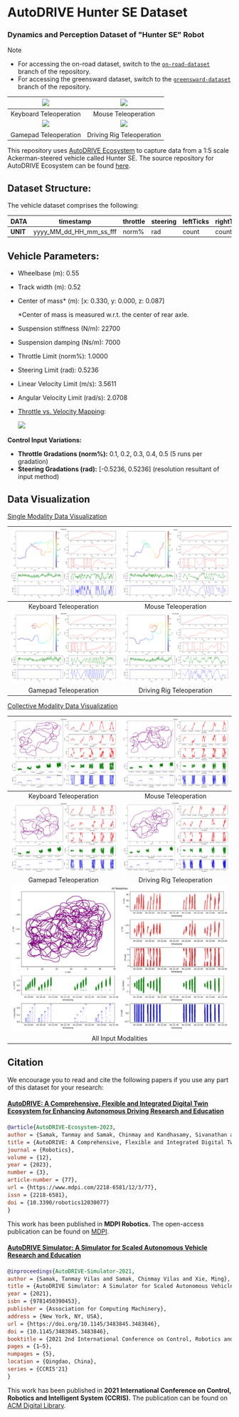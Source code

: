 # AutoDRIVE Hunter SE Dataset

### Dynamics and Perception Dataset of "Hunter SE" Robot

> [!NOTE]
> - For accessing the on-road dataset, switch to the [`on-road-dataset`](https://github.com/Tinker-Twins/AutoDRIVE-Hunter-SE-Dataset/tree/on-road-dataset) branch of the repository.
> - For accessing the greensward dataset, switch to the [`greensward-dataset`](https://github.com/Tinker-Twins/AutoDRIVE-Hunter-SE-Dataset/tree/greensward-dataset) branch of the repository.

<table>
<thead>
  <tr>
    <th align="center"><img src="keyboard_10_hz/keyboard.gif"></th>
    <th align="center"><img src="mouse_10_hz/mouse.gif"></th>
  </tr>
</thead>
<tbody>
  <tr>
    <td align="center">Keyboard Teleoperation</td>
    <td align="center">Mouse Teleoperation</td>
  </tr>
  <tr>
    <td align="center"><img src="joystick_10_hz/joystick.gif"></td>
    <td align="center"><img src="steering_10_hz/steering.gif"></td>
  </tr>
  <tr>
    <td align="center">Gamepad Teleoperation</td>
    <td align="center">Driving Rig Teleoperation</td>
  </tr>
</tbody>
</table>

This repository uses [AutoDRIVE Ecosystem](https://autodrive-ecosystem.github.io/) to capture data from a 1:5 scale Ackerman-steered vehicle called Hunter SE. The source repository for AutoDRIVE Ecosystem can be found [here](https://github.com/Tinker-Twins/AutoDRIVE).

## Dataset Structure:

The vehicle dataset comprises the following:

| **DATA** | timestamp | throttle |	steering | leftTicks | rightTicks |	posX | posY |	posZ | roll |	pitch |	yaw |	speed |	angX |	angY |	angZ | accX |	accY | accZ |
| -------- | --------- | -------- |	-------- | --------- | ---------- |	---- | ---- |	---- | ---- |	----- |	--- |	----- |	---- |	---- |	---- | ---- |	---- | ---- |
| **UNIT** | yyyy_MM_dd_HH_mm_ss_fff | norm% | rad | count | count |	m | m |	m | rad |	rad |	rad |	m/s |	rad/s |	rad/s |	rad/s | m/s^2 |	m/s^2 | m/s^2 |

## Vehicle Parameters:
- Wheelbase (m): 0.55
- Track width (m): 0.52
- Center of mass* (m): [x: 0.330, y: 0.000, z: 0.087]

  *Center of mass is measured w.r.t. the center of rear axle.
- Suspension stiffness (N/m): 22700
- Suspension damping (Ns/m): 7000
- Throttle Limit (norm%): 1.0000
- Steering Limit (rad): 0.5236
- Linear Velocity Limit (m/s): 3.5611
- Angular Velocity Limit (rad/s): 2.0708
- [Throttle vs. Velocity Mapping](https://github.com/Tinker-Twins/AutoDRIVE-Hunter-SE-Dataset/blob/off-road-dataset/vehicle_parameters/HunterSE_Throttle_Velocity_Mapping.xlsx):

  ![](https://github.com/Tinker-Twins/AutoDRIVE-Hunter-SE-Dataset/blob/off-road-dataset/vehicle_parameters/HunterSE_Throttle_Velocity_Mapping.png)

**Control Input Variations:**

- **Throttle Gradations (norm%):** 0.1, 0.2, 0.3, 0.4, 0.5 (5 runs per gradation)
- **Steering Gradations (rad):** [-0.5236, 0.5236] (resolution resultant of input method)

## Data Visualization

[Single Modality Data Visualization](https://github.com/Tinker-Twins/AutoDRIVE-Hunter-SE-Dataset/blob/off-road-dataset/data_visualization/data_visualization_single.ipynb)

<table>
<thead>
  <tr>
    <th align="center"><img src="data_visualization/keyboard_single.png"></th>
    <th align="center"><img src="data_visualization/mouse_single.png"></th>
  </tr>
</thead>
<tbody>
  <tr>
    <td align="center">Keyboard Teleoperation</td>
    <td align="center">Mouse Teleoperation</td>
  </tr>
  <tr>
    <td align="center"><img src="data_visualization/joystick_single.png"></td>
    <td align="center"><img src="data_visualization/steering_single.png"></td>
  </tr>
  <tr>
    <td align="center">Gamepad Teleoperation</td>
    <td align="center">Driving Rig Teleoperation</td>
  </tr>
</tbody>
</table>

[Collective Modality Data Visualization](https://github.com/Tinker-Twins/AutoDRIVE-Hunter-SE-Dataset/blob/off-road-dataset/data_visualization/data_visualization_collective.ipynb)

<table>
<thead>
  <tr>
    <th align="center"><img src="data_visualization/keyboard_collective.png"></th>
    <th align="center"><img src="data_visualization/mouse_collective.png"></th>
  </tr>
</thead>
<tbody>
  <tr>
    <td align="center">Keyboard Teleoperation</td>
    <td align="center">Mouse Teleoperation</td>
  </tr>
  <tr>
    <td align="center"><img src="data_visualization/joystick_collective.png"></td>
    <td align="center"><img src="data_visualization/steering_collective.png"></td>
  </tr>
  <tr>
    <td align="center">Gamepad Teleoperation</td>
    <td align="center">Driving Rig Teleoperation</td>
  </tr>
  <tr>
    <td align="center" colspan="2"><img src="data_visualization/all_modalities_collective.png"></td>
  </tr>
  <tr>
    <td align="center" colspan="2">All Input Modalities</td>
  </tr>
</tbody>
</table>

## Citation

We encourage you to read and cite the following papers if you use any part of this dataset for your research:

#### [AutoDRIVE: A Comprehensive, Flexible and Integrated Digital Twin Ecosystem for Enhancing Autonomous Driving Research and Education](https://arxiv.org/abs/2212.05241)
```bibtex
@article{AutoDRIVE-Ecosystem-2023,
author = {Samak, Tanmay and Samak, Chinmay and Kandhasamy, Sivanathan and Krovi, Venkat and Xie, Ming},
title = {AutoDRIVE: A Comprehensive, Flexible and Integrated Digital Twin Ecosystem for Autonomous Driving Research &amp; Education},
journal = {Robotics},
volume = {12},
year = {2023},
number = {3},
article-number = {77},
url = {https://www.mdpi.com/2218-6581/12/3/77},
issn = {2218-6581},
doi = {10.3390/robotics12030077}
}
```
This work has been published in **MDPI Robotics.** The open-access publication can be found on [MDPI](https://doi.org/10.3390/robotics12030077).

#### [AutoDRIVE Simulator: A Simulator for Scaled Autonomous Vehicle Research and Education](https://arxiv.org/abs/2103.10030)
```bibtex
@inproceedings{AutoDRIVE-Simulator-2021,
author = {Samak, Tanmay Vilas and Samak, Chinmay Vilas and Xie, Ming},
title = {AutoDRIVE Simulator: A Simulator for Scaled Autonomous Vehicle Research and Education},
year = {2021},
isbn = {9781450390453},
publisher = {Association for Computing Machinery},
address = {New York, NY, USA},
url = {https://doi.org/10.1145/3483845.3483846},
doi = {10.1145/3483845.3483846},
booktitle = {2021 2nd International Conference on Control, Robotics and Intelligent System},
pages = {1–5},
numpages = {5},
location = {Qingdao, China},
series = {CCRIS'21}
}
```
This work has been published in **2021 International Conference on Control, Robotics and Intelligent System (CCRIS).** The publication can be found on [ACM Digital Library](https://dl.acm.org/doi/abs/10.1145/3483845.3483846).
